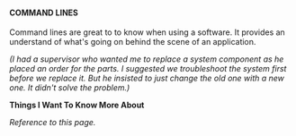 #### **COMMAND LINES**

Command lines are great to to know when using a software. It provides an understand of what's going on behind the scene of an application. 

*(I had a supervisor who wanted me to replace a system component as he placed an order for the parts. I suggested we troubleshoot the system first before we replace it. But he insisted to just change the old one with a new one. It didn't solve the problem.)*

**Things I Want To Know More About**

*Reference to this page.*
